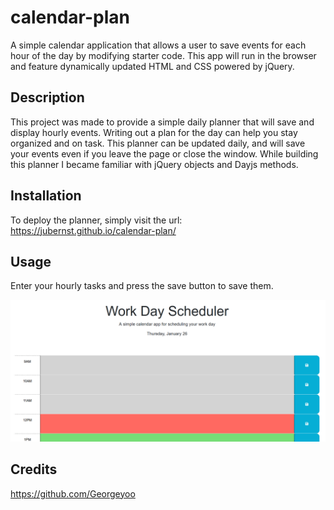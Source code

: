 # calendar-plan

A simple calendar application that allows a user to save events for each hour of the day by modifying starter code. This app will run in the browser and feature dynamically updated HTML and CSS powered by jQuery.

## Description

This project was made to provide a simple daily planner that will save and display hourly events. Writing out a plan for the day can help you stay organized and on task. This planner can be updated daily, and will save your events even if you leave the page or close the window. While building this planner I became familiar with jQuery objects and Dayjs methods.

## Installation

To deploy the planner, simply visit the url: https://jubernst.github.io/calendar-plan/

## Usage

Enter your hourly tasks and press the save button to save them.

![a screenshot of the live application](./screenshot.png)

## Credits

https://github.com/Georgeyoo
